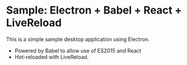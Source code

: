 Sample: Electron + Babel + React + LiveReload
==========

This is a simple sample desktop application using Electron.
- Powered by Babel to allow use of ES2015 and React
- Hot-reloaded with LiveReload.
